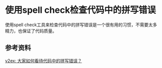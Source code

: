 # 使用spell check检查代码中的拼写错误

使用spell check工具来检查代码中的拼写错误是一个很有用的习惯，不需要太多精力，也保证了代码质量。

## 参考资料

[v2ex: 大家如何看待代码中的拼写错误？](https://www.v2ex.com/t/1015793)